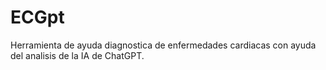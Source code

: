 # ECGpt
Herramienta de ayuda diagnostica de enfermedades cardiacas con ayuda del analisis de la IA de ChatGPT. 
